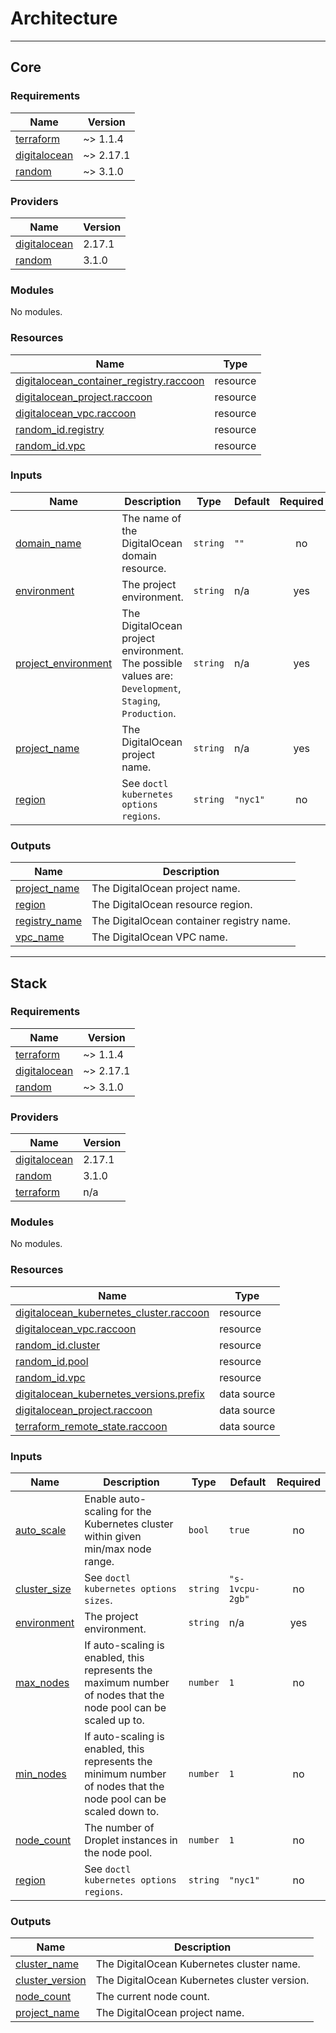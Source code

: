 # Architecture

---

## Core

### Requirements

| Name | Version |
|------|---------|
| <a name="requirement_terraform"></a> [terraform](#requirement\_terraform) | ~> 1.1.4 |
| <a name="requirement_digitalocean"></a> [digitalocean](#requirement\_digitalocean) | ~> 2.17.1 |
| <a name="requirement_random"></a> [random](#requirement\_random) | ~> 3.1.0 |

### Providers

| Name | Version |
|------|---------|
| <a name="provider_digitalocean"></a> [digitalocean](#provider\_digitalocean) | 2.17.1 |
| <a name="provider_random"></a> [random](#provider\_random) | 3.1.0 |

### Modules

No modules.

### Resources

| Name | Type |
|------|------|
| [digitalocean_container_registry.raccoon](https://registry.terraform.io/providers/digitalocean/digitalocean/latest/docs/resources/container_registry) | resource |
| [digitalocean_project.raccoon](https://registry.terraform.io/providers/digitalocean/digitalocean/latest/docs/resources/project) | resource |
| [digitalocean_vpc.raccoon](https://registry.terraform.io/providers/digitalocean/digitalocean/latest/docs/resources/vpc) | resource |
| [random_id.registry](https://registry.terraform.io/providers/hashicorp/random/latest/docs/resources/id) | resource |
| [random_id.vpc](https://registry.terraform.io/providers/hashicorp/random/latest/docs/resources/id) | resource |

### Inputs

| Name | Description | Type | Default | Required |
|------|-------------|------|---------|:--------:|
| <a name="input_domain_name"></a> [domain\_name](#input\_domain\_name) | The name of the DigitalOcean domain resource. | `string` | `""` | no |
| <a name="input_environment"></a> [environment](#input\_environment) | The project environment. | `string` | n/a | yes |
| <a name="input_project_environment"></a> [project\_environment](#input\_project\_environment) | The DigitalOcean project environment. The possible values are: `Development`, `Staging`, `Production`. | `string` | n/a | yes |
| <a name="input_project_name"></a> [project\_name](#input\_project\_name) | The DigitalOcean project name. | `string` | n/a | yes |
| <a name="input_region"></a> [region](#input\_region) | See `doctl kubernetes options regions`. | `string` | `"nyc1"` | no |

### Outputs

| Name | Description |
|------|-------------|
| <a name="output_project_name"></a> [project\_name](#output\_project\_name) | The DigitalOcean project name. |
| <a name="output_region"></a> [region](#output\_region) | The DigitalOcean resource region. |
| <a name="output_registry_name"></a> [registry\_name](#output\_registry\_name) | The DigitalOcean container registry name. |
| <a name="output_vpc_name"></a> [vpc\_name](#output\_vpc\_name) | The DigitalOcean VPC name. |

---

## Stack

### Requirements

| Name | Version |
|------|---------|
| <a name="requirement_terraform"></a> [terraform](#requirement\_terraform) | ~> 1.1.4 |
| <a name="requirement_digitalocean"></a> [digitalocean](#requirement\_digitalocean) | ~> 2.17.1 |
| <a name="requirement_random"></a> [random](#requirement\_random) | ~> 3.1.0 |

### Providers

| Name | Version |
|------|---------|
| <a name="provider_digitalocean"></a> [digitalocean](#provider\_digitalocean) | 2.17.1 |
| <a name="provider_random"></a> [random](#provider\_random) | 3.1.0 |
| <a name="provider_terraform"></a> [terraform](#provider\_terraform) | n/a |

### Modules

No modules.

### Resources

| Name | Type |
|------|------|
| [digitalocean_kubernetes_cluster.raccoon](https://registry.terraform.io/providers/digitalocean/digitalocean/latest/docs/resources/kubernetes_cluster) | resource |
| [digitalocean_vpc.raccoon](https://registry.terraform.io/providers/digitalocean/digitalocean/latest/docs/resources/vpc) | resource |
| [random_id.cluster](https://registry.terraform.io/providers/hashicorp/random/latest/docs/resources/id) | resource |
| [random_id.pool](https://registry.terraform.io/providers/hashicorp/random/latest/docs/resources/id) | resource |
| [random_id.vpc](https://registry.terraform.io/providers/hashicorp/random/latest/docs/resources/id) | resource |
| [digitalocean_kubernetes_versions.prefix](https://registry.terraform.io/providers/digitalocean/digitalocean/latest/docs/data-sources/kubernetes_versions) | data source |
| [digitalocean_project.raccoon](https://registry.terraform.io/providers/digitalocean/digitalocean/latest/docs/data-sources/project) | data source |
| [terraform_remote_state.raccoon](https://registry.terraform.io/providers/hashicorp/terraform/latest/docs/data-sources/remote_state) | data source |

### Inputs

| Name | Description | Type | Default | Required |
|------|-------------|------|---------|:--------:|
| <a name="input_auto_scale"></a> [auto\_scale](#input\_auto\_scale) | Enable auto-scaling for the Kubernetes cluster within given min/max node range. | `bool` | `true` | no |
| <a name="input_cluster_size"></a> [cluster\_size](#input\_cluster\_size) | See `doctl kubernetes options sizes`. | `string` | `"s-1vcpu-2gb"` | no |
| <a name="input_environment"></a> [environment](#input\_environment) | The project environment. | `string` | n/a | yes |
| <a name="input_max_nodes"></a> [max\_nodes](#input\_max\_nodes) | If auto-scaling is enabled, this represents the maximum number of nodes that the node pool can be scaled up to. | `number` | `1` | no |
| <a name="input_min_nodes"></a> [min\_nodes](#input\_min\_nodes) | If auto-scaling is enabled, this represents the minimum number of nodes that the node pool can be scaled down to. | `number` | `1` | no |
| <a name="input_node_count"></a> [node\_count](#input\_node\_count) | The number of Droplet instances in the node pool. | `number` | `1` | no |
| <a name="input_region"></a> [region](#input\_region) | See `doctl kubernetes options regions`. | `string` | `"nyc1"` | no |

### Outputs

| Name | Description |
|------|-------------|
| <a name="output_cluster_name"></a> [cluster\_name](#output\_cluster\_name) | The DigitalOcean Kubernetes cluster name. |
| <a name="output_cluster_version"></a> [cluster\_version](#output\_cluster\_version) | The DigitalOcean Kubernetes cluster version. |
| <a name="output_node_count"></a> [node\_count](#output\_node\_count) | The current node count. |
| <a name="output_project_name"></a> [project\_name](#output\_project\_name) | The DigitalOcean project name. |
